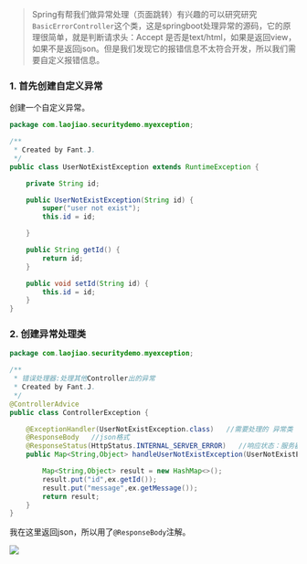>Spring有帮我们做异常处理（页面跳转）有兴趣的可以研究研究`BasicErrorController`这个类，这是springboot处理异常的源码，它的原理很简单，就是判断请求头：Accept 是否是text/html，如果是返回view，如果不是返回json。但是我们发现它的报错信息不太符合开发，所以我们需要自定义报错信息。

###  1. 首先创建自定义异常

创建一个自定义异常。

```java
package com.laojiao.securitydemo.myexception;

/**
 * Created by Fant.J.
 */
public class UserNotExistException extends RuntimeException {

    private String id;

    public UserNotExistException(String id) {
        super("user not exist");
        this.id = id;

    }

    public String getId() {
        return id;
    }

    public void setId(String id) {
        this.id = id;
    }
}

```

###  2. 创建异常处理类

```java
package com.laojiao.securitydemo.myexception;

/**
 * 错误处理器:处理其他Controller出的异常
 * Created by Fant.J.
 */
@ControllerAdvice
public class ControllerException {

    @ExceptionHandler(UserNotExistException.class)   //需要处理的 异常类
    @ResponseBody   //json格式
    @ResponseStatus(HttpStatus.INTERNAL_SERVER_ERROR)   //响应状态：服务器内部错误异常
    public Map<String,Object> handleUserNotExistException(UserNotExistException ex){

        Map<String,Object> result = new HashMap<>();
        result.put("id",ex.getId());
        result.put("message",ex.getMessage());
        return result;
    }
}

```

我在这里返回json，所以用了` @ResponseBody `注解。


![](https://upload-images.jianshu.io/upload_images/5786888-f62c4b2066698c9e.png?imageMogr2/auto-orient/strip%7CimageView2/2/w/1240)
